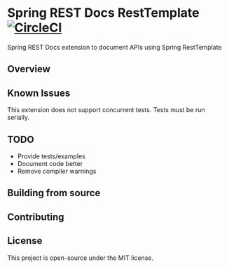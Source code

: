 # Spring REST Docs RestTemplate [![CircleCI](https://circleci.com/gh/joemccall86/spring-restdocs-resttemplate/tree/master.svg?style=svg)](https://circleci.com/gh/joemccall86/spring-restdocs-resttemplate/tree/master)
 
Spring REST Docs extension to document APIs using Spring RestTemplate

## Overview

## Known Issues

This extension does not support concurrent tests. Tests must be run serially.

## TODO

* Provide tests/examples
* Document code better
* Remove compiler warnings

## Building from source

## Contributing

## License

This project is open-source under the MIT license.
